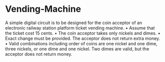 # Vending-Machine

A simple digital circuit is to be designed for the coin acceptor of an electronic railway station platform ticket vending machine.
• Assume that the ticket cost 15 cents.
• The coin acceptor takes only nickels and dimes.
• Exact change must be provided. The acceptor does not return extra money.
• Valid combinations including order of coins are one nickel and one dime, three nickels, or one dime   and one nickel. Two dimes are valid, but the acceptor does not return money.

